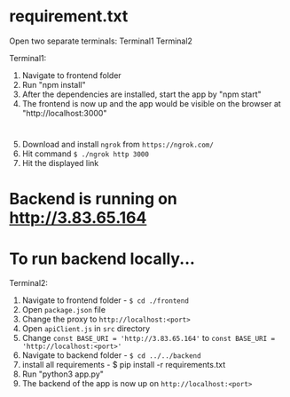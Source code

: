 
# requirement.txt

Open two separate terminals:
Terminal1
Terminal2

Terminal1:
1. Navigate to frontend folder
2. Run "npm install"
3. After the dependencies are installed, start the app by "npm start"
4. The frontend is now up and the app would be visible on the browser at "http://localhost:3000"
# <Load app on web>
5. Download and install `ngrok` from `https://ngrok.com/`
6. Hit command `$ ./ngrok http 3000`
7. Hit the displayed link

# Backend is running on http://3.83.65.164
# To run backend locally...
Terminal2:
1. Navigate to frontend folder - `$ cd ./frontend`
2. Open `package.json` file
3. Change the proxy to `http://localhost:<port>`
4. Open `apiClient.js` in `src` directory
5. Change `const BASE_URI = 'http://3.83.65.164'` to `const BASE_URI = 'http://localhost:<port>'`
6. Navigate to backend folder - `$ cd ../../backend`
7. install all requirements - $ pip install -r requirements.txt
8. Run "python3 app.py"
9. The backend of the app is now up on `http://localhost:<port>`


